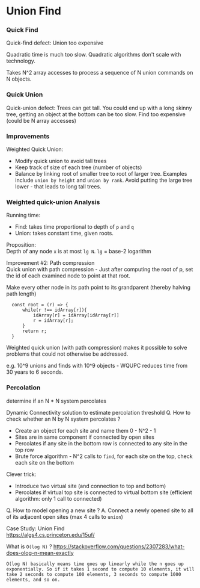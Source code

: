 # Union Find

### Quick Find
Quick-find defect: Union too expensive

Quadratic time is much too slow. Quadratic algorithms don't scale with technology.

Takes N^2 array accesses to process a sequence of N union commands on N objects.

### Quick Union
Quick-union defect: Trees can get tall. You could end up with a long skinny tree, getting an object at the bottom can be too slow. 
Find too expensive (could be N array accesses)

### Improvements
Weighted Quick Union:  
* Modify quick union to avoid tall trees
* Keep track of size of each tree (number of objects)
* Balance by linking root of smaller tree to root of larger tree. Examples include `union by height` and `union by rank`. Avoid putting the large tree lower - that leads to long tall trees.

### Weighted quick-union Analysis
Running time:  
* Find: takes time proportional to depth of `p` and `q`
* Union: takes constant time, given roots.  

Proposition:  
Depth of any node `x` is at most `lg N`.
`lg` = base-2 logarithm  

Improvement #2: Path compression  
Quick union with path compression - Just after computing the root of p, set the id of each examined node to point at that root.

Make every other node in its path point to its grandparent (thereby halving path length)
```
  const root = (r) => {
      while(r !== idArray[r]){
          idArray[r] = idArray[idArray[r]]
          r = idArray[r];
      }
      return r;
  }
```

Weighted quick union (with path compression) makes it possible to solve problems that could not otherwise be addressed.

e.g. 10^9 unions and finds with 10^9 objects - WQUPC reduces time from 30 years to 6 seconds.


### Percolation
determine if an N * N system percolates  

Dynamic Connectivity solution to estimate percolation threshold
Q. How to check whether an N by N system percolates ?  
* Create an object for each site and name them 0 - N^2 - 1
* Sites are in same component if connected by open sites
* Percolates if any site in the bottom row is connected to any site in the top row
* Brute force algorithm - N^2 calls to `find`, for each site on the top, check each site on the bottom 

Clever trick:  
* Introduce two virtual site (and connection to top and bottom)
* Percolates if virtual top site is connected to virtual bottom site (efficient algorithm: only 1 call to connected)  

Q. How to model opening a new site ? 
A. Connect a newly opened site to all of its adjacent open sites (max 4 calls to `union`)  

Case Study: Union Find  
https://algs4.cs.princeton.edu/15uf/  

What is `O(log N)` ?
https://stackoverflow.com/questions/2307283/what-does-olog-n-mean-exactly  

```O(log N) basically means time goes up linearly while the n goes up exponentially. So if it takes 1 second to compute 10 elements, it will take 2 seconds to compute 100 elements, 3 seconds to compute 1000 elements, and so on.```







